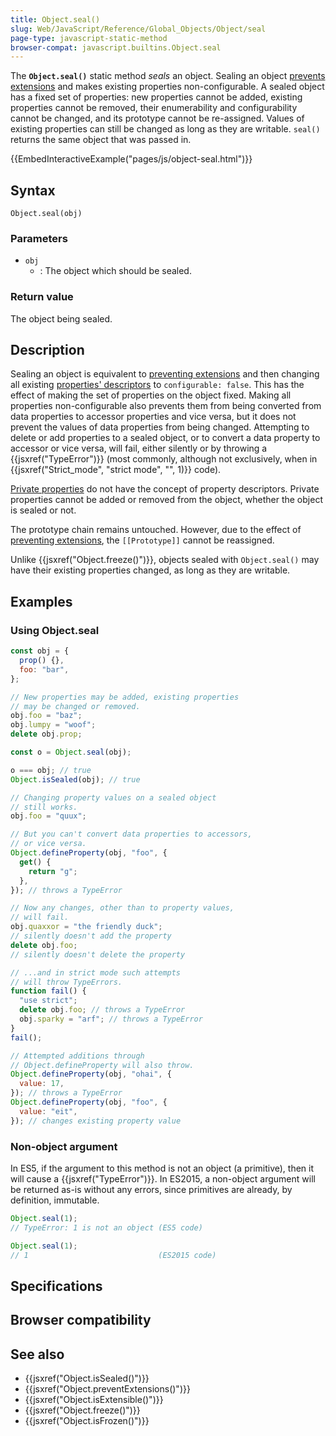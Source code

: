 ```yaml
---
title: Object.seal()
slug: Web/JavaScript/Reference/Global_Objects/Object/seal
page-type: javascript-static-method
browser-compat: javascript.builtins.Object.seal
---
```




The **`Object.seal()`** static method _seals_ an object. Sealing an object [prevents extensions](/Web/JavaScript/Reference/Global_Objects/Object/preventExtensions) and makes existing properties non-configurable. A sealed object has a fixed set of properties: new properties cannot be added, existing properties cannot be removed, their enumerability and configurability cannot be changed, and its prototype cannot be re-assigned. Values of existing properties can still be changed as long as they are writable. `seal()` returns the same object that was passed in.

{{EmbedInteractiveExample("pages/js/object-seal.html")}}

## Syntax

```js-nolint
Object.seal(obj)
```

### Parameters

- `obj`
  - : The object which should be sealed.

### Return value

The object being sealed.

## Description

Sealing an object is equivalent to [preventing extensions](/Web/JavaScript/Reference/Global_Objects/Object/preventExtensions) and then changing all existing [properties' descriptors](/Web/JavaScript/Reference/Global_Objects/Object/defineProperty#description) to `configurable: false`. This has the effect of making the set of properties on the object fixed. Making all properties non-configurable
also prevents them from being converted from data properties to accessor properties and
vice versa, but it does not prevent the values of data properties from being changed.
Attempting to delete or add properties to a sealed object, or to convert a data property
to accessor or vice versa, will fail, either silently or by throwing a
{{jsxref("TypeError")}} (most commonly, although not exclusively, when in
{{jsxref("Strict_mode", "strict mode", "", 1)}} code).

[Private properties](/Web/JavaScript/Reference/Classes/Private_properties) do not have the concept of property descriptors. Private properties cannot be added or removed from the object, whether the object is sealed or not.

The prototype chain remains untouched. However, due to the effect of [preventing extensions](/Web/JavaScript/Reference/Global_Objects/Object/preventExtensions), the `[[Prototype]]` cannot be reassigned.

Unlike {{jsxref("Object.freeze()")}}, objects sealed with `Object.seal()` may have their existing
properties changed, as long as they are writable.

## Examples

### Using Object.seal

```js
const obj = {
  prop() {},
  foo: "bar",
};

// New properties may be added, existing properties
// may be changed or removed.
obj.foo = "baz";
obj.lumpy = "woof";
delete obj.prop;

const o = Object.seal(obj);

o === obj; // true
Object.isSealed(obj); // true

// Changing property values on a sealed object
// still works.
obj.foo = "quux";

// But you can't convert data properties to accessors,
// or vice versa.
Object.defineProperty(obj, "foo", {
  get() {
    return "g";
  },
}); // throws a TypeError

// Now any changes, other than to property values,
// will fail.
obj.quaxxor = "the friendly duck";
// silently doesn't add the property
delete obj.foo;
// silently doesn't delete the property

// ...and in strict mode such attempts
// will throw TypeErrors.
function fail() {
  "use strict";
  delete obj.foo; // throws a TypeError
  obj.sparky = "arf"; // throws a TypeError
}
fail();

// Attempted additions through
// Object.defineProperty will also throw.
Object.defineProperty(obj, "ohai", {
  value: 17,
}); // throws a TypeError
Object.defineProperty(obj, "foo", {
  value: "eit",
}); // changes existing property value
```

### Non-object argument

In ES5, if the argument to this method is not an object (a primitive), then it will cause a {{jsxref("TypeError")}}. In ES2015, a non-object argument will be returned as-is without any errors, since primitives are already, by definition, immutable.

```js
Object.seal(1);
// TypeError: 1 is not an object (ES5 code)

Object.seal(1);
// 1                             (ES2015 code)
```

## Specifications



## Browser compatibility



## See also

- {{jsxref("Object.isSealed()")}}
- {{jsxref("Object.preventExtensions()")}}
- {{jsxref("Object.isExtensible()")}}
- {{jsxref("Object.freeze()")}}
- {{jsxref("Object.isFrozen()")}}
